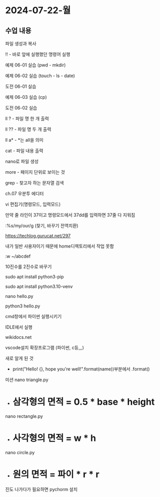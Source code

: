 # 2024-07-22-월

## 수업 내용

파일 생성과 복사

!! - 바로 앞에 실행했던 명령어 실행

예제 06-01 실습 (pwd - mkdir)

예제 06-02 실습 (touch - ls - date)

도전 06-01 실습

예제 06-03 실습 (cp)

도전 06-02 실습

ll ? - 파일 명 한 개 출력

ll ?? - 파일 명 두 개 출력

ll a* - *는 all을 의미


cat - 파일 내용 출력

nano로 파일 생성

more - 페이지 단위로 보이는 것

grep - 찾고자 하는 문자열 검색

ch.07 우분투 에디터

vi 편집기(명령모드, 입력모드)

만약 줄 라인이 37이고 명령모드에서 37dd를 입력하면 37줄 다 지워짐

:%s/my/our/g (찾기, 바꾸기 전역치환)

https://techlog.gurucat.net/297

내가 일반 사용자이기 때문에 home디렉토리에서 작업 못함

:w ~/abcdef

10진수를 2진수로 바꾸기

sudo apt install python3-pip

sudo apt install python3.10-venv

nano hello.py

python3 hello.py

cmd창에서 파이썬 실행시키기

IDLE에서 실행

wikidocs.net

vscode설치 확장프로그램 (파이썬, c등,,,)

새로 알게 된 것
- print("Hello! {}, hope you're well!".format(name))부분에서 .format()

미션
nano triangle.py
- # 삼각형의 면적 = 0.5 * base * height
nano rectangle.py
- # 사각형의 면적 = w * h
nano circle.py
- # 원의 면적 = 파이 * r * r

진도 나가다가 필요하면 pychorm 설치
